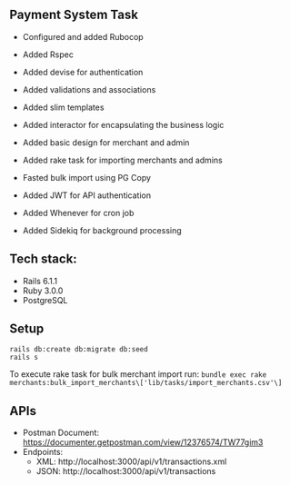 ## Payment System Task

- Configured and added Rubocop

- Added Rspec

- Added devise for authentication

- Added validations and associations

- Added slim templates

- Added interactor for encapsulating the business logic

- Added basic design for merchant and admin

- Added rake task for importing merchants and admins

- Fasted bulk import using PG Copy

- Added JWT for API authentication

- Added Whenever for cron job

- Added Sidekiq for background processing

## Tech stack:
* Rails 6.1.1
* Ruby 3.0.0
* PostgreSQL

## Setup
```
rails db:create db:migrate db:seed
rails s
```
To execute rake task for bulk merchant import run:
`bundle exec rake merchants:bulk_import_merchants\['lib/tasks/import_merchants.csv'\]`

## APIs
* Postman Document: https://documenter.getpostman.com/view/12376574/TW77gim3
* Endpoints:
    - XML: http://localhost:3000/api/v1/transactions.xml
    - JSON: http://localhost:3000/api/v1/transactions
